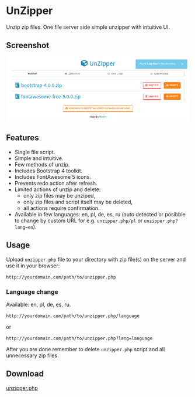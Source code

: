 # UnZipper
Unzip zip files. One file server side simple unzipper with intuitive UI.

## Screenshot
[![UnZipper](screenshot.png)](screenshot.png)

## Features
- Single file script.
- Simple and intuitive.
- Few methods of unzip.
- Includes Bootstrap 4 toolkit.
- Includes FontAwesome 5 icons.
- Prevents redo action after refresh.
- Limited actions of unzip and delete:
    - only zip files may be unziped,
    - only zip files and script itself may be deleted,
    - all actions require confirmation.
- Available in few languages: en, pl, de, es, ru (auto detected or posibble to change by custom URL for e.g. `unzipper.php/pl` or `unzipper.php?lang=en`).

## Usage
Upload `unzipper.php` file to your directory with zip file(s) on the server and use it in your browser:
```
http://yourdomain.com/path/to/unzipper.php
```
### Language change
Available: en, pl, de, es, ru.
```
http://yourdomain.com/path/to/unzipper.php/language
```
or
```
http://yourdomain.com/path/to/unzipper.php?lang=language
```

After you are done remember to delete `unzipper.php` script and all unnecessary zip files.

## Download
[unzipper.php](https://raw.github.com/riwert/unzipper/master/unzipper.php)
